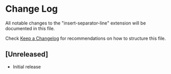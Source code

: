 # Change Log

All notable changes to the "insert-separator-line" extension will be documented in this file.

Check [Keep a Changelog](http://keepachangelog.com/) for recommendations on how to structure this file.

## [Unreleased]

- Initial release